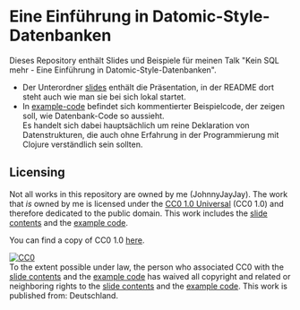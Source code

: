 # Eine Einführung in Datomic-Style-Datenbanken

Dieses Repository enthält Slides und Beispiele für meinen Talk "Kein SQL mehr - Eine Einführung in Datomic-Style-Datenbanken".

- Der Unterordner [slides](./slides) enthält die Präsentation, in der README dort steht auch wie man sie bei sich lokal startet.
- In [example-code](./example-code) befindet sich kommentierter Beispielcode, der zeigen soll, wie Datenbank-Code so aussieht.\
  Es handelt sich dabei hauptsächlich um reine Deklaration von Datenstrukturen, die auch ohne Erfahrung in der Programmierung mit Clojure verständlich sein sollten.

## Licensing

Not all works in this repository are owned by me (JohnnyJayJay). The work that *is* owned by me is licensed under the [CC0 1.0 Universal](https://creativecommons.org/publicdomain/zero/1.0/) (CC0 1.0) and therefore dedicated to the public domain. This work includes the [slide contents](./slides/slides.md) and the [example code](./example-code).

You can find a copy of CC0 1.0 [here](./LICENSE).

<a rel="license"
  href="http://creativecommons.org/publicdomain/zero/1.0/">
  <img src="http://i.creativecommons.org/p/zero/1.0/88x31.png" style="border-style: none;" alt="CC0" />
</a>
<br />
To the extent possible under law, the person who associated CC0 with
the [slide contents](./slides/slides.md) and the [example code](./example-code)
has waived all copyright and related or neighboring rights to
the [slide contents](./slides/slides.md) and the [example code](./example-code).
This work is published from: Deutschland.
